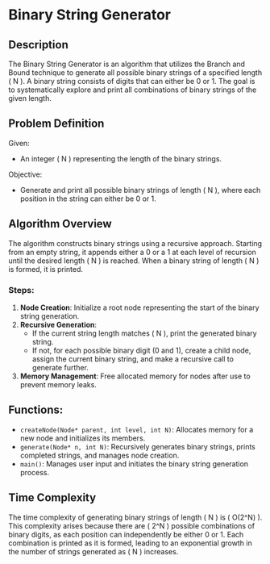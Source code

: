 # Binary String Generator

## Description
The Binary String Generator is an algorithm that utilizes the Branch and Bound technique to generate all possible binary strings of a specified length \( N \). A binary string consists of digits that can either be 0 or 1. The goal is to systematically explore and print all combinations of binary strings of the given length.

## Problem Definition
Given:
- An integer \( N \) representing the length of the binary strings.

Objective:
- Generate and print all possible binary strings of length \( N \), where each position in the string can either be 0 or 1.

## Algorithm Overview
The algorithm constructs binary strings using a recursive approach. Starting from an empty string, it appends either a 0 or a 1 at each level of recursion until the desired length \( N \) is reached. When a binary string of length \( N \) is formed, it is printed.

### Steps:
1. **Node Creation**: Initialize a root node representing the start of the binary string generation.
2. **Recursive Generation**:
   - If the current string length matches \( N \), print the generated binary string.
   - If not, for each possible binary digit (0 and 1), create a child node, assign the current binary string, and make a recursive call to generate further.
3. **Memory Management**: Free allocated memory for nodes after use to prevent memory leaks.

## Functions:
- `createNode(Node* parent, int level, int N)`: Allocates memory for a new node and initializes its members.
- `generate(Node* n, int N)`: Recursively generates binary strings, prints completed strings, and manages node creation.
- `main()`: Manages user input and initiates the binary string generation process.

## Time Complexity
The time complexity of generating binary strings of length \( N \) is \( O(2^N) \). This complexity arises because there are \( 2^N \) possible combinations of binary digits, as each position can independently be either 0 or 1. Each combination is printed as it is formed, leading to an exponential growth in the number of strings generated as \( N \) increases.
